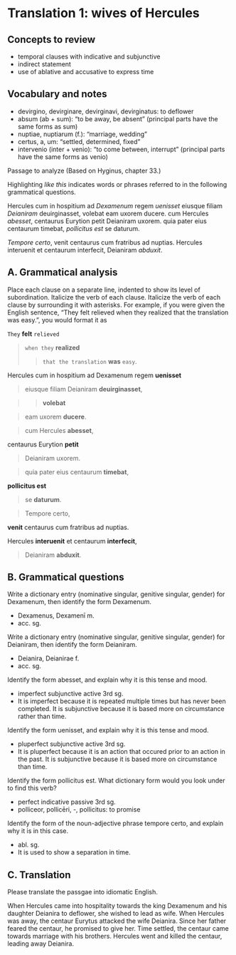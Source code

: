 # Translation 1: wives of Hercules

## Concepts to review

- temporal clauses with indicative and subjunctive
- indirect statement
- use of ablative and accusative to express time

## Vocabulary and notes

- devirgino, devirginare, devirginavi, devirginatus: to deflower
- absum (ab + sum): “to be away, be absent” (principal parts have the same forms as sum)
- nuptiae, nuptiarum (f.): “marriage, wedding”
- certus, a, um: “settled, determined, fixed”
- intervenio (inter + venio): “to come between, interrupt” (principal parts have the same forms as venio)

Passage to analyze
(Based on Hyginus, chapter 33.)

Highlighting *like this* indicates words or phrases referred to in the following grammatical questions.

Hercules cum in hospitium ad *Dexamenum* regem *uenisset* eiusque filiam *Deianiram* deuirginasset, 
volebat eam uxorem ducere. 
cum Hercules *abesset*, centaurus Eurytion petit Deianiram uxorem. 
quia pater eius centaurum timebat, *pollicitus est* se daturum.

*Tempore certo*, venit centaurus cum fratribus ad nuptias. 
Hercules interuenit et centaurum interfecit, Deianiram *abduxit*.

## A. Grammatical analysis

Place each clause on a separate line, indented to show its level of subordination. Italicize the verb of each clause. Italicize the verb of each clause by surrounding it with asterisks. For example, if you were given the English sentence, “They felt relieved when they realized that the translation was easy.”, you would format it as

`They` **felt** `relieved`
> `when they` **realized**
>> `that the translation` **was** `easy`.

Hercules cum in hospitium ad Dexamenum regem **uenisset** 
> eiusque filiam Deianiram **deuirginasset**, 

>> **volebat** 

> eam uxorem **ducere**. 

> cum Hercules **abesset**, 

centaurus Eurytion **petit** 

> Deianiram uxorem. 

> quia pater eius centaurum **timebat**, 

**pollicitus est** 

> se **daturum**.

> Tempore certo,

**venit** centaurus cum fratribus ad nuptias. 

Hercules **interuenit** et centaurum **interfecit**, 

> Deianiram **abduxit**.

## B. Grammatical questions

Write a dictionary entry (nominative singular, genitive singular, gender) for Dexamenum, then identify the form Dexamenum.
- Dexamenus, Dexamenī m.
- acc. sg.

Write a dictionary entry (nominative singular, genitive singular, gender) for Deianiram, then identify the form Deianiram.
- Deianira, Deianirae f.
- acc. sg.

Identify the form abesset, and explain why it is this tense and mood.
- imperfect subjunctive active 3rd sg.
- It is imperfect because it is repeated multiple times but has never been completed. It is subjunctive because it is based more on circumstance rather than time.

Identify the form uenisset, and explain why it is this tense and mood.
- pluperfect subjunctive active 3rd sg.
- It is pluperfect because it is an action that occured prior to an action in the past. It is subjunctive because it is based more on circumstance than time.

Identify the form pollicitus est. What dictionary form would you look under to find this verb?
- perfect indicative passive 3rd sg.
- polliceor, pollicēri, -, pollicitus: to promise

Identify the form of the noun-adjective phrase tempore certo, and explain why it is in this case.
- abl. sg.
- It is used to show a separation in time.

## C. Translation

Please translate the passgae into idiomatic English.

When Hercules came into hospitality towards the king Dexamenum and his daughter Deianira to deflower, she wished to lead as wife.
When Hercules was away, the centaur Eurytus attacked the wife Deianira.
Since her father feared the centaur, he promised to give her.
Time settled, the centaur came towards marriage with his brothers.
Hercules went and killed the centaur, leading away Deianira.
